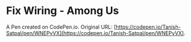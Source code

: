 # Fix Wiring - Among Us

A Pen created on CodePen.io. Original URL: [https://codepen.io/Tanish-Satpal/pen/WNEPyVX](https://codepen.io/Tanish-Satpal/pen/WNEPyVX).


